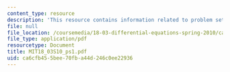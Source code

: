 ```yaml
---
content_type: resource
description: 'This resource contains information related to problem set 1. '
file: null
file_location: /coursemedia/18-03-differential-equations-spring-2010/ca6cfb455bee70fba44d246c0ee22936_MIT18_03S10_ps1.pdf
file_type: application/pdf
resourcetype: Document
title: MIT18_03S10_ps1.pdf
uid: ca6cfb45-5bee-70fb-a44d-246c0ee22936
---
```

